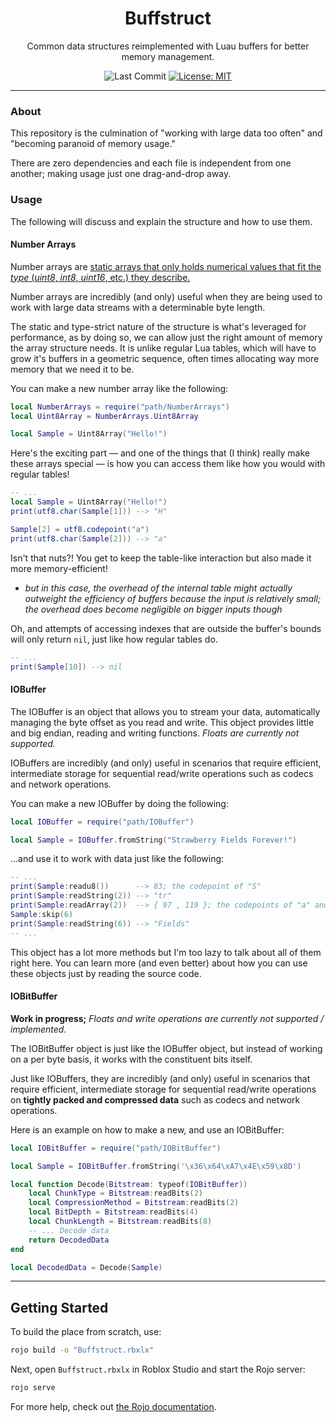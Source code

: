 <div align="center">

# Buffstruct
Common data structures reimplemented with Luau buffers for better memory management.

![Last Commit](https://img.shields.io/github/last-commit/AnotherSubatomo/Buffstruct/main
) [![License: MIT](https://img.shields.io/badge/License-MIT-yellow.svg)](https://opensource.org/licenses/MIT)

</div>

---

### About

This repository is the culmination of "working with large data too often" and "becoming paranoid of memory usage."

There are zero dependencies and each file is independent from one another; making usage just one drag-and-drop away.

### Usage
The following will discuss and explain the structure and how to use them.

#### Number Arrays
Number arrays are <u>static arrays that only holds numerical values that fit the *type* (*uint8*, *int8*, *uint16*, etc.) they describe.</u>

Number arrays are incredibly (and only) useful when they are being used to work with large data streams with a determinable byte length.

The static and type-strict nature of the structure is what's leveraged for performance, as by doing so, we can allow just the right amount of memory the array structure needs. It is unlike regular Lua tables, which will have to grow it's buffers in a geometric sequence, often times allocating way more memory that we need it to be.

You can make a new number array like the following:
```lua
local NumberArrays = require("path/NumberArrays")
local Uint8Array = NumberArrays.Uint8Array

local Sample = Uint8Array("Hello!")
```

Here's the exciting part — and one of the things that (I think) really make these arrays special — is how you can access them like how you would with regular tables!
```lua
-- ...
local Sample = Uint8Array("Hello!")
print(utf8.char(Sample[1])) --> "H"

Sample[2] = utf8.codepoint("a")
print(utf8.char(Sample[2])) --> "a"
```

Isn't that nuts?! You get to keep the table-like interaction but also made it more memory-efficient!

* *but in this case, the overhead of the internal table might actually outweight the efficiency of buffers because the input is relatively small; the overhead does become negligible on bigger inputs though*

Oh, and attempts of accessing indexes that are outside the buffer's bounds will only return `nil`, just like how regular tables do.
```lua
-- ...
print(Sample[10]) --> nil
```

#### IOBuffer

The IOBuffer is an object that allows you to stream your data, automatically managing the byte offset as you read and write. This object provides little and big endian, reading and writing functions. *Floats are currently not supported.*

IOBuffers are incredibly (and only) useful in scenarios that require efficient, intermediate storage for sequential read/write operations such as codecs and network operations.

You can make a new IOBuffer by doing the following:
```lua
local IOBuffer = require("path/IOBuffer")

local Sample = IOBuffer.fromString("Strawberry Fields Forever!")
```

...and use it to work with data just like the following:
```lua
-- ...
print(Sample:readu8())      --> 83; the codepoint of "S"
print(Sample:readString(2)) --> "tr"
print(Sample:readArray(2))  --> { 97 , 119 }; the codepoints of "a" and "w" respectively
Sample:skip(6)
print(Sample:readString(6)) --> "Fields"
-- ...
```

This object has a lot more methods but I'm too lazy to talk about all of them right here. You can learn more (and even better) about how you can use these objects just by reading the source code.

#### IOBitBuffer
**Work in progress;** *Floats and write operations are currently not supported / implemented.*

The IOBitBuffer object is just like the IOBuffer object, but instead of working on a per byte basis, it works with the constituent bits itself.

Just like IOBuffers, they are incredibly (and only) useful in scenarios that require efficient, intermediate storage for sequential read/write operations on **tightly packed and compressed data** such as codecs and network operations.

Here is an example on how to make a new, and use an IOBitBuffer:
```lua
local IOBitBuffer = require("path/IOBitBuffer")

local Sample = IOBitBuffer.fromString('\x36\x64\xA7\x4E\x59\x8D')

local function Decode(Bitstream: typeof(IOBitBuffer))
	local ChunkType = Bitstream:readBits(2)
	local CompressionMethod = Bitstream:readBits(2)
	local BitDepth = Bitstream:readBits(4)
	local ChunkLength = Bitstream:readBits(8)
	-- ... Decode data
	return DecodedData
end

local DecodedData = Decode(Sample)
```

---

## Getting Started
To build the place from scratch, use:

```bash
rojo build -o "Buffstruct.rbxlx"
```

Next, open `Buffstruct.rbxlx` in Roblox Studio and start the Rojo server:

```bash
rojo serve
```

For more help, check out [the Rojo documentation](https://rojo.space/docs).